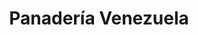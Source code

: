 ---
title: "Panadería Venezuela"
url: /caracas/panaderia-venezuela-av-andres-bello/
shop: Bäckerei
---
